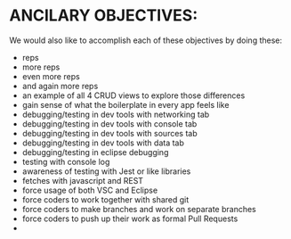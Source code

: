 # ANCILARY OBJECTIVES:

We would also like to accomplish each of these objectives by doing these:

- reps
- more reps
- even more reps
- and again more reps
- an example of all 4 CRUD views to explore those differences
- gain sense of what the boilerplate in every app feels like
- debugging/testing in dev tools with networking tab
- debugging/testing in dev tools with console tab
- debugging/testing in dev tools with sources tab
- debugging/testing in dev tools with data tab
- debugging/testing in eclipse debugging
- testing with console log
- awareness of testing with Jest or like libraries
- fetches with javascript and REST
- force usage of both VSC and Eclipse
- force coders to work together with shared git
- force coders to make branches and work on separate branches
- force coders to push up their work as formal Pull Requests
-  